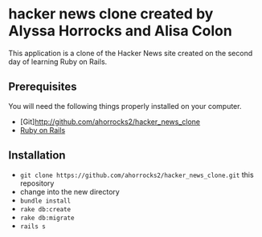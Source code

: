 # hacker news clone created by Alyssa Horrocks and Alisa Colon

This application is a clone of the Hacker News site created on the second day of learning Ruby on Rails.

## Prerequisites

You will need the following things properly installed on your computer.

* [Git]http://github.com/ahorrocks2/hacker_news_clone
* [Ruby on Rails](http://rubyonrails.org)

## Installation

* `git clone https://github.com/ahorrocks2/hacker_news_clone.git` this repository
* change into the new directory
* `bundle install`
* `rake db:create`
* `rake db:migrate`
* `rails s`
